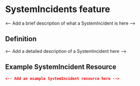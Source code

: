 # SystemIncidents feature
	
<-- Add a brief description of what a SystemIncident is here -->

## Definition

<-- Add a detailed description of a SystemIncident here -->

## Example SystemIncident Resource

```json
<-- Add an example SystemIncident resource here -->
```
